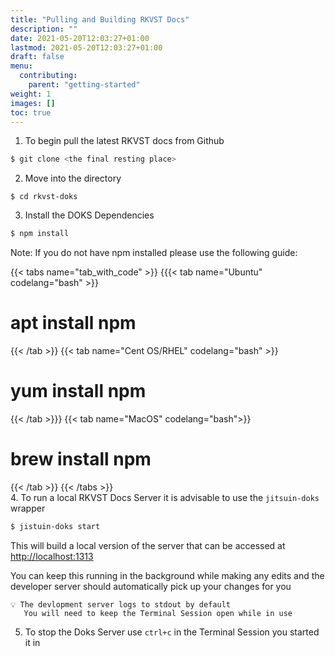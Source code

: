```yaml
---
title: "Pulling and Building RKVST Docs"
description: ""
date: 2021-05-20T12:03:27+01:00
lastmod: 2021-05-20T12:03:27+01:00
draft: false
menu:
  contributing:
    parent: "getting-started"
weight: 1
images: []
toc: true
---
```


1. To begin pull the latest RKVST docs from Github

```bash
$ git clone <the final resting place>
```

2. Move into the directory

```basg
$ cd rkvst-doks
```

3. Install the DOKS Dependencies

```bash
$ npm install
```

Note: If you do not have npm installed please use the following guide:

{{< tabs name="tab_with_code" >}}
{{{< tab name="Ubuntu" codelang="bash" >}}
# apt install npm
{{< /tab >}}
{{< tab name="Cent OS/RHEL" codelang="bash" >}}
# yum install npm
{{< /tab >}}}
{{< tab name="MacOS" codelang="bash">}}
# brew install npm
{{< /tab >}}
{{< /tabs >}}
<br />
4. To run a local RKVST Docs Server it is advisable to use the `jitsuin-doks` wrapper

```bash
$ jistuin-doks start
```

This will build a local version of the server that can be accessed at [http://localhost:1313](https://localhost:1313) 

You can keep this running in the background while making any edits and the developer server should automatically pick up your changes for you

```
💡 The devlopment server logs to stdout by default 
   You will need to keep the Terminal Session open while in use
```

5. To stop the Doks Server use `ctrl+c` in the Terminal Session you started it in









